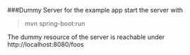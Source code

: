 ###Dummy Server for the example app
start the server with  
>mvn spring-boot:run  

The dummy resource of the server is reachable under http://localhost:8080/foos 